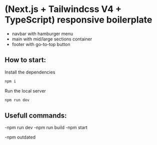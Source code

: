 # (Next.js + Tailwindcss V4 + TypeScript) responsive boilerplate

- navbar with hamburger menu
- main with mid/large sections container
- footer with go-to-top button

## How to start:

Install the dependencies

```bash
npm i
```

Run the local server

```bash
npm run dev
```

## Usefull commands:

-npm run dev
-npm run build
-npm start

-npm outdated
